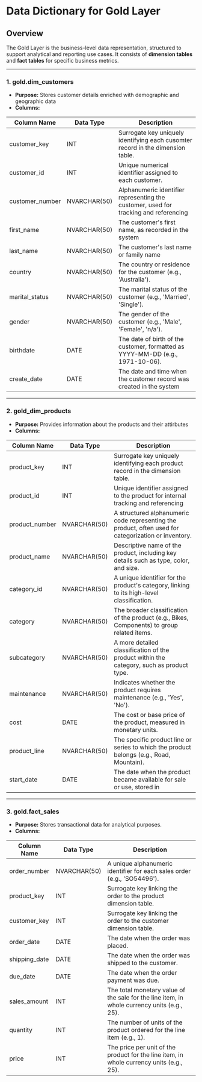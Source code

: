# Data Dictionary for Gold Layer

## Overview
The Gold Layer is the business-level data representation, structured to support analytical and reporting use cases. It consists of **dimension tables** and **fact tables** for specific business metrics.

---

### 1. **gold.dim_customers**
- **Purpose:** Stores customer details enriched with demographic and geographic data
- **Columns:**

| Column Name      | Data Type     | Description                                                                                   |
|------------------|---------------|-----------------------------------------------------------------------------------------------|
| customer_key     | INT           | Surrogate key uniquely identifying each cusomter record in the dimension table.               |
| customer_id      | INT           | Unique numerical identifier assigned to each customer.                                        |
| customer_number  | NVARCHAR(50)  | Alphanumeric identifier representing the customer, used for tracking and referencing          |
| first_name       | NVARCHAR(50)  | The customer's first name, as recorded in the system                                          |
| last_name        | NVARCHAR(50)  | The customer's last name or family name                                                       |
| country          | NVARCHAR(50)  | The country or residence for the customer (e.g., 'Australia').                                |
| marital_status   | NVARCHAR(50)  | The marital status of the customer (e.g., 'Married', 'Single').                               |
| gender           | NVARCHAR(50)  | The gender of the customer (e.g., 'Male', 'Female', 'n/a').                                   | 
| birthdate        | DATE          | The date of birth of the customer, formatted as YYYY-MM-DD (e.g., 1971-10-06).                |
| create_date      | DATE          | The date and time when the customer record was created in the system|

---

### 2. **gold_dim_products**
- **Purpose:** Provides information about the products and their attirbutes
- **Columns:**

| Column Name      | Data Type     | Description                                                                                   |
|------------------|---------------|-----------------------------------------------------------------------------------------------|
| product_key      | INT           | Surrogate key uniquely identifying each product record in the dimension table.                |
| product_id       | INT           | Unique identifier assigned to the product for internal tracking and referencing               |
| product_number   | NVARCHAR(50)  | A structured alphanumeric code representing the product, often used for categorization or inventory.   |
| product_name     | NVARCHAR(50)  | Descriptive name of the product, including key details such as type, color, and size.         |
| category_id      | NVARCHAR(50)  | A unique identifier for the product's category, linking to its high-level classification.     |
| category         | NVARCHAR(50)  | The broader classification of the product (e.g., Bikes, Components) to group related items.   |
| subcategory      | NVARCHAR(50)  | A more detailed classification of the product within the category, such as product type.      |
| maintenance      | NVARCHAR(50)  | Indicates whether the product requires maintenance (e.g., 'Yes', 'No').                       | 
| cost             | DATE          | The cost or base price of the product, measured in monetary units.                            |
| product_line     | NVARCHAR(50)  | The specific product line or series to which the product belongs (e.g., Road, Mountain).      |
| start_date       | DATE          | The date when the product became available for sale or use, stored in|

---

### 3. **gold.fact_sales**
- **Purpose:** Stores transactional data for analytical purposes.
- **Columns:**

| Column Name     | Data Type     | Description                                                                                   |
|-----------------|---------------|-----------------------------------------------------------------------------------------------|
| order_number    | NVARCHAR(50)  | A unique alphanumeric identifier for each sales order (e.g., 'SO54496').                      |
| product_key     | INT           | Surrogate key linking the order to the product dimension table.                               |
| customer_key    | INT           | Surrogate key linking the order to the customer dimension table.                              |
| order_date      | DATE          | The date when the order was placed.                                                           |
| shipping_date   | DATE          | The date when the order was shipped to the customer.                                          |
| due_date        | DATE          | The date when the order payment was due.                                                      |
| sales_amount    | INT           | The total monetary value of the sale for the line item, in whole currency units (e.g., 25).   |
| quantity        | INT           | The number of units of the product ordered for the line item (e.g., 1).                       |
| price           | INT           | The price per unit of the product for the line item, in whole currency units (e.g., 25).      |
